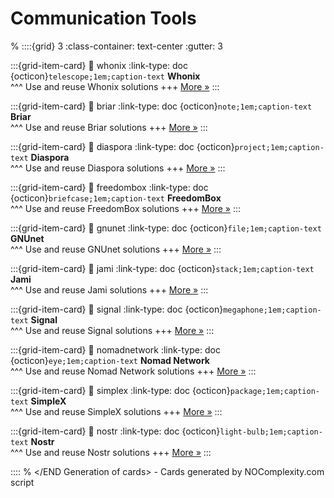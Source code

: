 # Communication Tools 
% <Start Generation of cards> 
::::{grid} 3
:class-container: text-center
:gutter: 3 

:::{grid-item-card}
:link: whonix
:link-type: doc
{octicon}`telescope;1em;caption-text` **Whonix**        
^^^
Use and reuse Whonix solutions
+++
[More »](whonix)
:::


:::{grid-item-card}
:link: briar
:link-type: doc
{octicon}`note;1em;caption-text` **Briar**        
^^^
Use and reuse Briar solutions
+++
[More »](briar)
:::


:::{grid-item-card}
:link: diaspora
:link-type: doc
{octicon}`project;1em;caption-text` **Diaspora**        
^^^
Use and reuse Diaspora solutions
+++
[More »](diaspora)
:::


:::{grid-item-card}
:link: freedombox
:link-type: doc
{octicon}`briefcase;1em;caption-text` **FreedomBox**        
^^^
Use and reuse FreedomBox solutions
+++
[More »](freedombox)
:::


:::{grid-item-card}
:link: gnunet
:link-type: doc
{octicon}`file;1em;caption-text` **GNUnet**        
^^^
Use and reuse GNUnet solutions
+++
[More »](gnunet)
:::


:::{grid-item-card}
:link: jami
:link-type: doc
{octicon}`stack;1em;caption-text` **Jami**        
^^^
Use and reuse Jami solutions
+++
[More »](jami)
:::


:::{grid-item-card}
:link: signal
:link-type: doc
{octicon}`megaphone;1em;caption-text` **Signal**        
^^^
Use and reuse Signal solutions
+++
[More »](signal)
:::


:::{grid-item-card}
:link: nomadnetwork
:link-type: doc
{octicon}`eye;1em;caption-text` **Nomad Network**        
^^^
Use and reuse Nomad Network solutions
+++
[More »](nomadnetwork)
:::


:::{grid-item-card}
:link: simplex
:link-type: doc
{octicon}`package;1em;caption-text` **SimpleX**        
^^^
Use and reuse SimpleX solutions
+++
[More »](simplex)
:::


:::{grid-item-card}
:link: nostr
:link-type: doc
{octicon}`light-bulb;1em;caption-text` **Nostr**        
^^^
Use and reuse Nostr solutions
+++
[More »](nostr)
:::


::::
% </END Generation of cards> - Cards generated by NOComplexity.com script